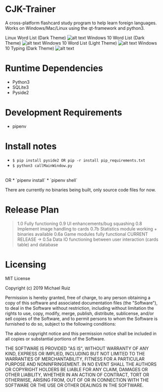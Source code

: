 # CJK-Trainer
A cross-platform flashcard study program to help learn foreign languages. Works on Windows/Mac/Linux using the qt-framework and python3. 

Linux Word List (Dark Theme)
![alt text](https://i.imgur.com/4kPtZYK.png)
Windows 10 Word List (Dark Theme)
![alt text](https://i.imgur.com/fseA91t.png)
Windows 10 Word List (Light Theme)
![alt text](https://i.imgur.com/ZV3hZyG.png)
Windows 10 Typing (Dark Theme)
![alt text](https://i.imgur.com/TGdY0jB.png)

# Runtime Dependencies
* Python3
* SQLite3
* Pyside2

# Development Requirements
* pipenv

# Install notes
* `$ pip install pyside2 OR pip -r install pip_requirements.txt`
* `$ python3 callMainWindow.py`
<br/>
OR
* `pipenv install`
* `pipenv shell`

There are currently no binaries being built, only source code files for now.




# Release Plan
> 1.0 Fully functioning
> 0.9 UI enhancements/bug squashing 
> 0.8 Implement image handling to cards
> 0.7b Statistics module working + binaries available
> 0.6a Game modules fully functional 
CURRENT RELEASE -> 0.5a Data IO functioning between user interaction (cards table) and database

# Licensing
MIT License

Copyright (c) 2019 Michael Ruiz

Permission is hereby granted, free of charge, to any person obtaining a copy
of this software and associated documentation files (the "Software"), to deal
in the Software without restriction, including without limitation the rights
to use, copy, modify, merge, publish, distribute, sublicense, and/or sell
copies of the Software, and to permit persons to whom the Software is
furnished to do so, subject to the following conditions:

The above copyright notice and this permission notice shall be included in all
copies or substantial portions of the Software.

THE SOFTWARE IS PROVIDED "AS IS", WITHOUT WARRANTY OF ANY KIND, EXPRESS OR
IMPLIED, INCLUDING BUT NOT LIMITED TO THE WARRANTIES OF MERCHANTABILITY,
FITNESS FOR A PARTICULAR PURPOSE AND NONINFRINGEMENT. IN NO EVENT SHALL THE
AUTHORS OR COPYRIGHT HOLDERS BE LIABLE FOR ANY CLAIM, DAMAGES OR OTHER
LIABILITY, WHETHER IN AN ACTION OF CONTRACT, TORT OR OTHERWISE, ARISING FROM,
OUT OF OR IN CONNECTION WITH THE SOFTWARE OR THE USE OR OTHER DEALINGS IN THE
SOFTWARE.
